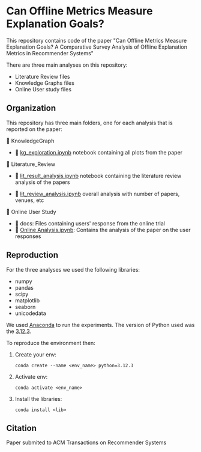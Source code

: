 # Can Offline Metrics Measure Explanation Goals?

This repository contains code of the paper "Can Offline Metrics Measure Explanation Goals? A Comparative Survey Analysis of Offline Explanation Metrics in Recommender Systems"

There are three main analyses on this repository:

- Literature Review files 
- Knowledge Graphs files
- Online User study files 

## Organization

This repository has three main folders, one for each analysis that is reported on the paper:

:file_folder: KnowledgeGraph

- :page_facing_up: [kg_exploration.ipynb](./KnowledgeGraph/kg_exploration.ipynb) notebook containing all plots from the paper

:file_folder: Literature_Review

- :page_facing_up: [lit_result_analysis.ipynb](./Literature_Review/lit_result_analysis.ipynb) notebook containing the literature review analysis of the papers

- :page_facing_up: [lit_review_analysis.ipynb](./Literature_Review/lit_review_analysis.ipynb) overall analysis with number of papers, venues, etc 

:file_folder: Online User Study

- :file_folder: docs: Files containing users' response from the online trial
- :page_facing_up: [Online Analysis.ipynb](./Online%20User%20Study/Online%20Analysis.ipynb.ipynb): Contains the analysis of the paper on the user responses

## Reproduction

For the three analyses we used the following libraries:

- numpy
- pandas
- scipy
- matplotlib
- seaborn
- unicodedata

We used [Anaconda](https://www.anaconda.com/) to run the experiments. The version of Python used was the [3.12.3](https://www.python.org/downloads/release/python-3123/).

To reproduce the environment then:

1. Create your env: 

    ```conda create --name <env_name> python=3.12.3```

2. Activate env:
    
    ```conda activate <env_name>```

3. Install the libraries:
    
    ```conda install <lib>```


## Citation

Paper submited to ACM Transactions on Recommender Systems